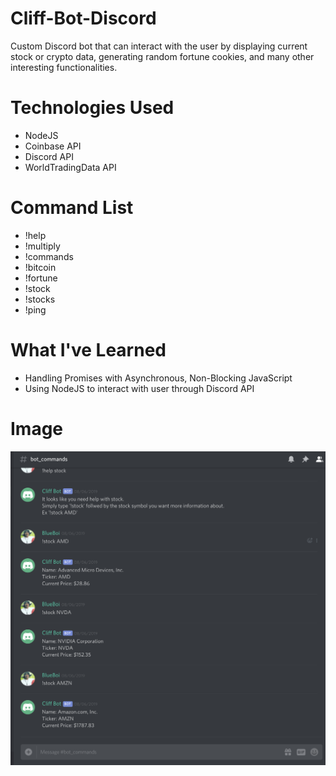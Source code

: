 # Cliff-Bot-Discord

Custom Discord bot that can interact with the user by displaying current stock or crypto data, generating random fortune cookies, and many other interesting functionalities.

# Technologies Used

- NodeJS
- Coinbase API
- Discord API
- WorldTradingData API

# Command List

- !help
- !multiply
- !commands
- !bitcoin
- !fortune
- !stock
- !stocks
- !ping

# What I've Learned

- Handling Promises with Asynchronous, Non-Blocking JavaScript
- Using NodeJS to interact with user through Discord API

# Image

<img src='Images/bot_test.png' heigth='500'>
